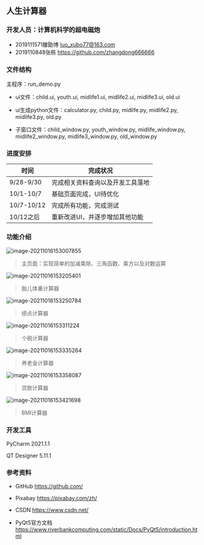 ## 人生计算器

### 开发人员：计算机科学的超电磁炮

* 2019111571雒勖博 luo_xubo77@163.com
* 2019110848张栋 https://github.com/zhangdong666666

### 文件结构

主程序：run_demo.py

* ui文件：child.ui, youth.ui, midlife1.ui, midlife2.ui, midlife3.ui, old.ui

* ui生成python文件：calculator.py, child.py, midlife.py, midlife2.py, midlife3.py, old.py

* 子窗口文件：child_window.py, youth_window.py, midlife_window.py, midlife2_window.py, midlife3_window.py, old_window.py

### 进度安排

| 时间       | 完成状况                         |
| ---------- | -------------------------------- |
| 9/28-9/30  | 完成相关资料查询以及开发工具落地 |
| 10/1-10/7  | 基础页面完成，UI待优化           |
| 10/7-10/12 | 完成所有功能，完成测试           |
| 10/12之后  | 重新改进UI，并逐步增加其他功能   |

### 功能介绍

![image-20211016153007855](https://raw.github.com/LuoXubo/repositpry/master/SUFE_Calculator/1.jpg)

> 主页面：实现简单的加减乘除、三角函数、乘方以及对数运算

![image-20211016153205401](C:\Users\Administrator\AppData\Roaming\Typora\typora-user-images\image-20211016153205401.png)

> 胎儿体重计算器

![image-20211016153250784](C:\Users\Administrator\AppData\Roaming\Typora\typora-user-images\image-20211016153250784.png)

> 绩点计算器

![image-20211016153311224](C:\Users\Administrator\AppData\Roaming\Typora\typora-user-images\image-20211016153311224.png)

> 个税计算器

![image-20211016153335264](C:\Users\Administrator\AppData\Roaming\Typora\typora-user-images\image-20211016153335264.png)

> 养老金计算器

![image-20211016153358087](C:\Users\Administrator\AppData\Roaming\Typora\typora-user-images\image-20211016153358087.png)

> 贷款计算器

![image-20211016153421698](C:\Users\Administrator\AppData\Roaming\Typora\typora-user-images\image-20211016153421698.png)

> BMI计算器



### 开发工具

PyCharm 2021.1.1

QT Designer 5.11.1

### 参考资料

* GitHub https://github.com/

* Pixabay https://pixabay.com/zh/

* CSDN https://www.csdn.net/

* PyQt5官方文档 https://www.riverbankcomputing.com/static/Docs/PyQt5/introduction.html

  
